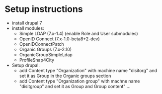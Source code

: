# Setup instructions

* install drupal 7
* install modules:
  * Simple LDAP (7.x-1.4) (enable Role and User submodules)
  * OpenID Connect (7.x-1.0-beta8+2-dev)
  * OpenIDConnectPatch
  * Organic Groups (7.x-2.10)
  * OrganicGroupSimpleLdap
  * ProfileSnap4City
* Setup drupal:
  * add Content type "Organization" with machine name "disitorg" and set it as Group in the Organic groups section
  * add Content type "Organization group" with machne name "disitgroup" and set it as Group and Group content"
  ...
